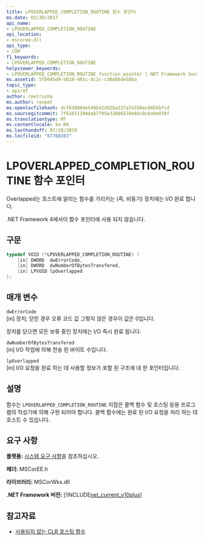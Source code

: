 ```yaml
---
title: LPOVERLAPPED_COMPLETION_ROUTINE 함수 포인터
ms.date: 03/30/2017
api_name:
- LPOVERLAPPED_COMPLETION_ROUTINE
api_location:
- mscoree.dll
api_type:
- COM
f1_keywords:
- LPOVERLAPPED_COMPLETION_ROUTINE
helpviewer_keywords:
- LPOVERLAPPED_COMPLETION_ROUTINE function pointer [.NET Framework hosting]
ms.assetid: 5fb645d9-b818-401c-8c2c-c30d86de58ba
topic_type:
- apiref
author: rpetrusha
ms.author: ronpet
ms.openlocfilehash: dcf63000de549b42d92ba157a7e550ac605bbfcd
ms.sourcegitcommit: 7f616512044ab7795e32806578e8dc0c6a0e038f
ms.translationtype: MT
ms.contentlocale: ko-KR
ms.lasthandoff: 07/10/2019
ms.locfileid: "67768383"
---
```

# <a name="lpoverlappedcompletionroutine-function-pointer"></a>LPOVERLAPPED_COMPLETION_ROUTINE 함수 포인터
Overlapped는 호스트에 알리는 함수를 가리키는 (즉, 비동기) 장치에는 I/O 완료 합니다.  
  
 .NET Framework 4에서이 함수 포인터에 사용 되지 않습니다.  
  
## <a name="syntax"></a>구문  
  
```cpp  
typedef VOID (*LPOVERLAPPED_COMPLETION_ROUTINE) (  
    [in] DWORD  dwErrorCode,  
    [in] DWORD  dwNumberOfBytesTransfered,  
    [in] LPVOID lpOverlapped  
);  
```  
  
## <a name="parameters"></a>매개 변수  
 `dwErrorCode`  
 [in] 장치; 닫힌 경우 오류 코드 값 그렇지 않은 경우이 값은 0입니다.  
  
 장치를 닫으면 모든 보류 중인 장치에는 I/O 즉시 완료 됩니다.  
  
 `dwNumberOfBytesTransfered`  
 [in] I/O 작업에 의해 전송 된 바이트 수입니다.  
  
 `lpOverlapped`  
 [in] I/O 요청을 완료 하는 데 사용할 정보가 포함 된 구조에 대 한 포인터입니다.  
  
## <a name="remarks"></a>설명  
 함수는 `LPOVERLAPPED_COMPLETION_ROUTINE` 지점은 콜백 함수 및 호스팅 응용 프로그램의 작성기에 의해 구현 되어야 합니다. 콜백 함수에는 완료 된 I/O 요청을 처리 하는 데 호스트 수 있습니다.  
  
## <a name="requirements"></a>요구 사항  
 **플랫폼:** [시스템 요구 사항](../../../../docs/framework/get-started/system-requirements.md)을 참조하십시오.  
  
 **헤더:** MSCorEE.h  
  
 **라이브러리:** MSCorWks.dll  
  
 **.NET Framework 버전:** [!INCLUDE[net_current_v10plus](../../../../includes/net-current-v10plus-md.md)]  
  
## <a name="see-also"></a>참고자료

- [사용되지 않는 CLR 호스팅 함수](../../../../docs/framework/unmanaged-api/hosting/deprecated-clr-hosting-functions.md)
